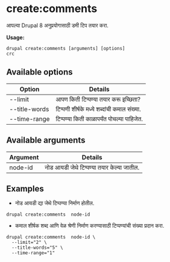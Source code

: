 # create:comments
आपल्या Drupal 8 अनुप्रयोगासाठी डमी टिप तयार करा.

**Usage:**
```
drupal create:comments [arguments] [options]
crc
```

## Available options
Option | Details
-------|-------------
--limit | आपण किती टिप्पण्या तयार करू इच्छिता?
--title-words | टिप्पणी शीर्षके मध्ये शब्दांची कमाल संख्या.
--time-range | टिप्पण्या किती काळापर्यंत पोचल्या पाहिजेत.

## Available arguments
Argument | Details
---------|-------------
node-id | नोड आयडी जेथे टिप्पण्या तयार केल्या जातील.

## Examples
* नोड आयडी द्या जेथे टिप्पण्या निर्माण होतील.
```
drupal create:comments  node-id
```
* कमाल शीर्षक शब्द आणि वेळ श्रेणी निर्माण करण्यासाठी टिप्पण्यांची संख्या प्रदान करा.
```
drupal create:comments  node-id \
  --limit="2" \
  --title-words="5" \
  --time-range="1"
```

